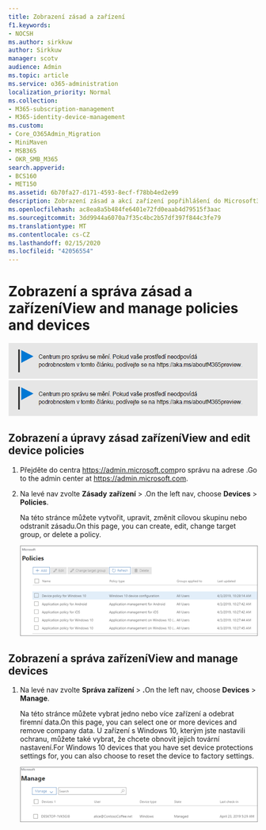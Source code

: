 ```yaml
---
title: Zobrazení zásad a zařízení
f1.keywords:
- NOCSH
ms.author: sirkkuw
author: Sirkkuw
manager: scotv
audience: Admin
ms.topic: article
ms.service: o365-administration
localization_priority: Normal
ms.collection:
- M365-subscription-management
- M365-identity-device-management
ms.custom:
- Core_O365Admin_Migration
- MiniMaven
- MSB365
- OKR_SMB_M365
search.appverid:
- BCS160
- MET150
ms.assetid: 6b70fa27-d171-4593-8ecf-f78bb4ed2e99
description: Zobrazení zásad a akcí zařízení popřihlášení do Microsoft365 Business pomocí globálních přihlašovacích údajů správce.
ms.openlocfilehash: ac8ea8a5b484fe6401e72fd0eaab4d79515f3aac
ms.sourcegitcommit: 3dd9944a6070a7f35c4bc2b57df397f844c3fe79
ms.translationtype: MT
ms.contentlocale: cs-CZ
ms.lasthandoff: 02/15/2020
ms.locfileid: "42056554"
---
```

# <a name="view-and-manage-policies-and-devices"></a><span data-ttu-id="3571b-103">Zobrazení a správa zásad a zařízení</span><span class="sxs-lookup"><span data-stu-id="3571b-103">View and manage policies and devices</span></span>

<span data-ttu-id="3571b-104">[![Popis s informacemi o tom, jak se mění centrum pro správu. Další podrobnosti najdete na aka.ms/aboutM365preview.](../media/m365admincenterchanging.png)](https://docs.microsoft.com/office365/admin/microsoft-365-admin-center-preview)</span><span class="sxs-lookup"><span data-stu-id="3571b-104">[![Label to let you know the admin center is changing and you can find more details at aka.ms/aboutM365preview.](../media/m365admincenterchanging.png)](https://docs.microsoft.com/office365/admin/microsoft-365-admin-center-preview)</span></span>

## <a name="view-and-edit-device-policies"></a><span data-ttu-id="3571b-105">Zobrazení a úpravy zásad zařízení</span><span class="sxs-lookup"><span data-stu-id="3571b-105">View and edit device policies</span></span>

1.  <span data-ttu-id="3571b-106">Přejděte do centra <a href="https://go.microsoft.com/fwlink/p/?linkid=837890" target="_blank">https://admin.microsoft.com</a>pro správu na adrese .</span><span class="sxs-lookup"><span data-stu-id="3571b-106">Go to the admin center at <a href="https://go.microsoft.com/fwlink/p/?linkid=837890" target="_blank">https://admin.microsoft.com</a>.</span></span>
2. <span data-ttu-id="3571b-107">Na levé nav zvolte **Zásady** **zařízení** \> .</span><span class="sxs-lookup"><span data-stu-id="3571b-107">On the left nav, choose **Devices** \> **Policies**.</span></span>

    <span data-ttu-id="3571b-108">Na této stránce můžete vytvořit, upravit, změnit cílovou skupinu nebo odstranit zásadu.</span><span class="sxs-lookup"><span data-stu-id="3571b-108">On this page, you can create, edit, change target group, or delete a policy.</span></span>

    ![Screenshot of the Policies page](../media/devicepolicies.png)
  
## <a name="view-and-manage-devices"></a><span data-ttu-id="3571b-110">Zobrazení a správa zařízení</span><span class="sxs-lookup"><span data-stu-id="3571b-110">View and manage devices</span></span>

1. <span data-ttu-id="3571b-111">Na levé nav zvolte **Správa zařízení** \> **.**</span><span class="sxs-lookup"><span data-stu-id="3571b-111">On the left nav, choose **Devices** \> **Manage**.</span></span> 
    
    <span data-ttu-id="3571b-112">Na této stránce můžete vybrat jedno nebo více zařízení a odebrat firemní data.</span><span class="sxs-lookup"><span data-stu-id="3571b-112">On this page, you can select one or more devices and remove company data.</span></span> <span data-ttu-id="3571b-113">U zařízení s Windows 10, kterým jste nastavili ochranu, můžete také vybrat, že chcete obnovit jejich tovární nastavení.</span><span class="sxs-lookup"><span data-stu-id="3571b-113">For Windows 10 devices that you have set device protections settings for, you can also choose to reset the device to factory settings.</span></span>
  
   ![Stránka Spravovat zařízení](../media/devicesmanage.png)

